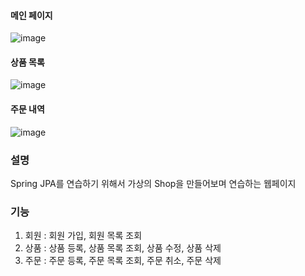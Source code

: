 #### 메인 페이지
![image](https://github.com/So-Myoung/jpa-shop/assets/99127970/c4830aeb-1592-4cf5-b69a-9b7dd7c6d1a1)

#### 상품 목록
![image](https://github.com/So-Myoung/jpa-shop/assets/99127970/e2006ae9-8975-4d3b-9851-6741fd9eeb5b)

#### 주문 내역
![image](https://github.com/So-Myoung/jpa-shop/assets/99127970/fed06736-7ac4-4f0a-a7ed-2bacec5973b9)

### 설명
Spring JPA를 연습하기 위해서 가상의 Shop을 만들어보며 연습하는 웹페이지

### 기능 
1. 회원 : 회원 가입, 회원 목록 조회
2. 상품 : 상품 등록, 상품 목록 조회, 상품 수정, 상품 삭제
3. 주문 : 주문 등록, 주문 목록 조회, 주문 취소, 주문 삭제
